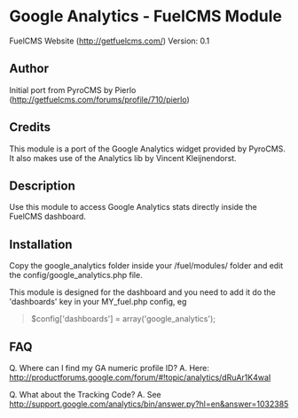 # Google Analytics - FuelCMS Module

FuelCMS Website (http://getfuelcms.com/)
Version: 0.1

## Author
Initial port from PyroCMS by Pierlo (http://getfuelcms.com/forums/profile/710/pierlo)

## Credits
This module is a port of the Google Analytics widget provided by PyroCMS. 
It also makes use of the Analytics lib by Vincent Kleijnendorst.

## Description
Use this module to access Google Analytics stats directly inside the FuelCMS dashboard.

## Installation
Copy the google_analytics folder inside your /fuel/modules/ folder and edit the config/google_analytics.php file.

This module is designed for the dashboard and you need to add it do the 'dashboards' key in your MY_fuel.php config, eg

> $config['dashboards'] = array('google_analytics');



## FAQ
Q. Where can I find my GA numeric profile ID?
A. Here: http://productforums.google.com/forum/#!topic/analytics/dRuAr1K4waI

Q. What about the Tracking Code?
A. See http://support.google.com/analytics/bin/answer.py?hl=en&answer=1032385

